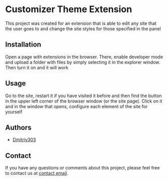 # Customizer Theme Extension

This project was created for an extension that is able to edit any site that the user goes to and change the site styles for those specified in the panel

## Installation

Open a page with extensions in the browser. There, enable developer mode and upload a folder with files by simply selecting it in the explorer window. Then turn it on and it will work

## Usage

Go to the site, restart it if you have visited it before and then find the button in the upper left corner of the browser window (or the site page). Click on it and in the window that opens, configure each element of the site for yourself

## Authors

- [Dmitriy303](https://github.com/rusnakdima)

## Contact

If you have any questions or comments about this project, please feel free to contact us at [contact email](rusnakdima03@gmail.com).